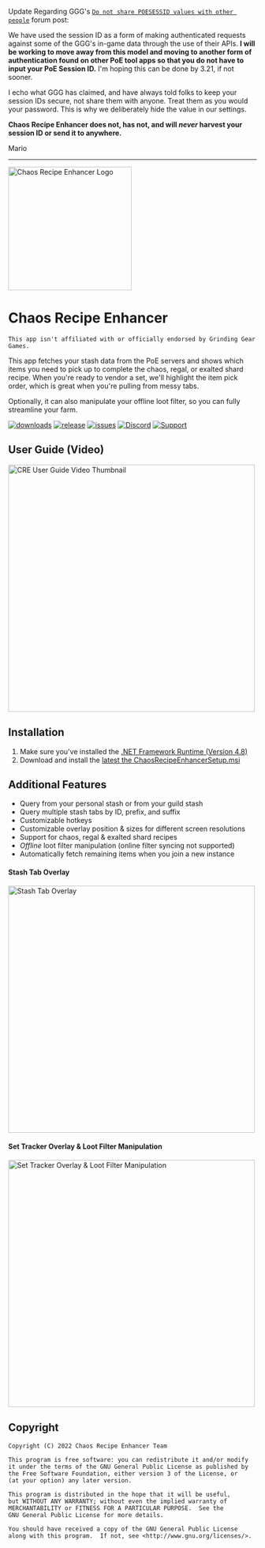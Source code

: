 Update Regarding GGG's [`Do not share POESESSID values with other people`](https://www.pathofexile.com/forum/view-thread/3328601) forum post:

We have used the session ID as a form of making authenticated requests against some of the GGG's in-game data through the use of their APIs. **I will be working to move away from this model and moving to another form of authentication found on other PoE tool apps so that you do not have to input your PoE Session ID.** I'm hoping this can be done by 3.21, if not sooner.

I echo what GGG has claimed, and have always told folks to keep your session IDs secure, not share them with anyone. Treat them as you would your password. This is why we deliberately hide the value in our settings.

**Chaos Recipe Enhancer does not, has not, and will _never_ harvest your session ID or send it to anywhere.**

Mario

---

<img src="https://github.com/ChaosRecipeEnhancer/EnhancePoEApp/blob/master/DocumentationAssets/CRELogo.png" width="250" alt="Chaos Recipe Enhancer Logo">

# Chaos Recipe Enhancer

``` This app isn't affiliated with or officially endorsed by Grinding Gear Games. ```

This app fetches your stash data from the PoE servers and shows which items you need to pick up to complete the chaos, regal, or exalted shard recipe. When you're ready to vendor a set, we'll highlight the item pick order, which is great when you're pulling from messy tabs. 

Optionally, it can also manipulate your offline loot filter, so you can fully streamline your farm.

[![downloads][downloads-badge]][releases-link]
[![release][releases-badge]][releases-link]
[![issues][issues-badge]][issues-link]
[![Discord][discord-badge]][discord-link]
[![Support][support-badge]][support-link]

## User Guide (Video)

<a href="https://www.youtube.com/watch?v=7umgTuN8bMU">
    <img src="https://github.com/ChaosRecipeEnhancer/EnhancePoEApp/blob/master/DocumentationAssets/User-Guide-Thumbnail.png" width="500" alt="CRE User Guide Video Thumbnail">
</a>

## Installation

1. Make sure you've installed the [.NET Framework Runtime (Version 4.8)][dotnet-framework-link]
2. Download and install the [latest the ChaosRecipeEnhancerSetup.msi][releases-link]

## Additional Features

 - Query from your personal stash or from your guild stash
 - Query multiple stash tabs by ID, prefix, and suffix
 - Customizable hotkeys
 - Customizable overlay position & sizes for different screen resolutions
 - Support for chaos, regal & exalted shard recipes
 - *Offline* loot filter manipulation (online filter syncing not supported)
 - Automatically fetch remaining items when you join a new instance

#### Stash Tab Overlay

<img src="https://github.com/ChaosRecipeEnhancer/EnhancePoEApp/blob/master/DocumentationAssets/Stash-Tab-Overlay.gif" width="500" alt="Stash Tab Overlay">

#### Set Tracker Overlay & Loot Filter Manipulation

<img src="https://github.com/ChaosRecipeEnhancer/EnhancePoEApp/blob/master/DocumentationAssets/Main-Overlay.png" width="500" alt="Set Tracker Overlay & Loot Filter Manipulation">

## Copyright

```
Copyright (C) 2022 Chaos Recipe Enhancer Team

This program is free software: you can redistribute it and/or modify
it under the terms of the GNU General Public License as published by
the Free Software Foundation, either version 3 of the License, or
(at your option) any later version.

This program is distributed in the hope that it will be useful,
but WITHOUT ANY WARRANTY; without even the implied warranty of
MERCHANTABILITY or FITNESS FOR A PARTICULAR PURPOSE.  See the
GNU General Public License for more details.

You should have received a copy of the GNU General Public License
along with this program.  If not, see <http://www.gnu.org/licenses/>.
```


[downloads-badge]: https://img.shields.io/github/downloads/ChaosRecipeEnhancer/EnhancePoEApp/total?style=for-the-badge&logo=github
[discord-badge]: https://img.shields.io/discord/786617230879883307?color=5865f2&label=Discord&style=for-the-badge&logo=discord&link
[discord-link]: https://discord.gg/ryss9jnRkZ
[releases-badge]: https://img.shields.io/github/v/release/ChaosRecipeEnhancer/EnhancePoEApp?style=for-the-badge&logo=github
[releases-link]: https://github.com/ChaosRecipeEnhancer/EnhancePoEApp/releases
[issues-badge]: https://img.shields.io/github/issues-raw/ChaosRecipeEnhancer/EnhancePoEApp?style=for-the-badge
[issues-link]: https://github.com/ChaosRecipeEnhancer/EnhancePoEApp/issues
[support-badge]: https://img.shields.io/badge/Paypal-Support-<COLOR>?style=for-the-badge&logo=paypal&color=ffae29
[support-link]: https://www.paypal.com/donate/?hosted_button_id=4NDCV5J5NTEWS
[dotnet-framework-link]: https://dotnet.microsoft.com/en-us/download/dotnet-framework/net48
